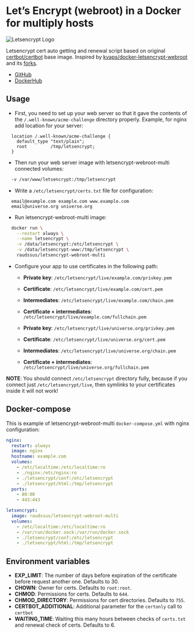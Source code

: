# Let’s Encrypt (webroot) in a Docker for multiply hosts

![Letsencrypt Logo](https://letsencrypt.org/images/letsencrypt-logo-horizontal.svg)

Letsencrypt cert auto getting and renewal script based on original [certbot/certbot](https://hub.docker.com/r/certbot/certbot/) base image. Inspired by [kvaps/docker-letsencrypt-webroot](https://github.com/kvaps/docker-letsencrypt-webroot) and its [forks](https://github.com/kvaps/docker-letsencrypt-webroot/network).

  - [GitHub](https://github.com/Getty/docker-letsencrypt-webroot)
  - [DockerHub](https://hub.docker.com/r/raudssus/letsencrypt-webroot-multi/)


## Usage

* First, you need to set up your web server so that it gave the contents of the `/.well-known/acme-challenge` directory properly. 
  Example, for nginx add location for your server:
```nginx
  location /.well-known/acme-challenge {
    default_type "text/plain";
    root         /tmp/letsencrypt;
  }
```


* Then run your web server image with letsencrypt-webroot-multi connected volumes:
```bash
  -v /var/www/letsencrypt:/tmp/letsencrypt
```


* Write a `/etc/letsencrypt/certs.txt` file for configuration:
```text
  email@example.com example.com www.example.com
  email@universe.org universe.org
```


* Run letsencrypt-webroot-multi image:
```bash
  docker run \
    --restart always \
    --name letsencrypt \
    -v /data/letsencrypt:/etc/letsencrypt \
    -v /data/letsencrypt-www:/tmp/letsencrypt \
    raudssus/letsencrypt-webroot-multi
```


* Configure your app to use certificates in the following path:

  * **Private key**: `/etc/letsencrypt/live/example.com/privkey.pem`
  * **Certificate**: `/etc/letsencrypt/live/example.com/cert.pem`
  * **Intermediates**: `/etc/letsencrypt/live/example.com/chain.pem`
  * **Certificate + intermediates**: `/etc/letsencrypt/live/example.com/fullchain.pem`

  * **Private key**: `/etc/letsencrypt/live/universe.org/privkey.pem`
  * **Certificate**: `/etc/letsencrypt/live/universe.org/cert.pem`
  * **Intermediates**: `/etc/letsencrypt/live/universe.org/chain.pem`
  * **Certificate + intermediates**: `/etc/letsencrypt/live/universe.org/fullchain.pem`

**NOTE**: You should connect `/etc/letsencrypt` directory fully, because if you connect just `/etc/letsencrypt/live`, then symlinks to your certificates inside it will not work!


## Docker-compose

This is example of letsencrypt-webroot-multi `docker-compose.yml` with nginx configuration:

```yaml
nginx:
  restart: always
  image: nginx
  hostname: example.com
  volumes:
    - /etc/localtime:/etc/localtime:ro
    - ./nginx:/etc/nginx:ro
    - ./letsencrypt/conf:/etc/letsencrypt
    - ./letsencrypt/html:/tmp/letsencrypt
  ports:
    - 80:80
    - 443:443

letsencrypt:
  image: raudssus/letsencrypt-webroot-multi
  volumes:
    - /etc/localtime:/etc/localtime:ro
    - /var/run/docker.sock:/var/run/docker.sock
    - ./letsencrypt/conf:/etc/letsencrypt
    - ./letsencrypt/html:/tmp/letsencrypt
```


## Environment variables

* **EXP_LIMIT**: The number of days before expiration of the certificate before request another one. Defaults to 30.
* **CHOWN**: Owner for certs. Defaults to `root:root`.
* **CHMOD**: Permissions for certs. Defaults to `644`.
* **CHMOD_DIRECTORY**: Permissions for cert directories. Defaults to `755`.
* **CERTBOT_ADDITIONAL**: Additional parameter for the `certonly` call to `certbot`
* **WAITING_TIME**: Waiting this many hours between checks of `certs.txt` and renewal check of certs. Defaults to 6.
